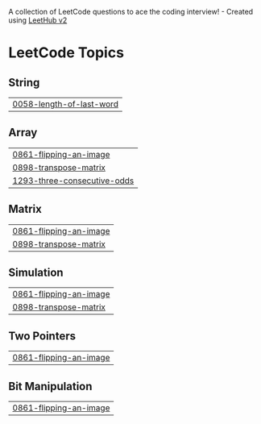 A collection of LeetCode questions to ace the coding interview! - Created using [LeetHub v2](https://github.com/arunbhardwaj/LeetHub-2.0)
<!---LeetCode Topics Start-->
# LeetCode Topics
## String
|  |
| ------- |
| [0058-length-of-last-word](https://github.com/bhoyarjagruti07/Java/tree/master/0058-length-of-last-word) |
## Array
|  |
| ------- |
| [0861-flipping-an-image](https://github.com/bhoyarjagruti07/Java/tree/master/0861-flipping-an-image) |
| [0898-transpose-matrix](https://github.com/bhoyarjagruti07/Java/tree/master/0898-transpose-matrix) |
| [1293-three-consecutive-odds](https://github.com/bhoyarjagruti07/Java/tree/master/1293-three-consecutive-odds) |
## Matrix
|  |
| ------- |
| [0861-flipping-an-image](https://github.com/bhoyarjagruti07/Java/tree/master/0861-flipping-an-image) |
| [0898-transpose-matrix](https://github.com/bhoyarjagruti07/Java/tree/master/0898-transpose-matrix) |
## Simulation
|  |
| ------- |
| [0861-flipping-an-image](https://github.com/bhoyarjagruti07/Java/tree/master/0861-flipping-an-image) |
| [0898-transpose-matrix](https://github.com/bhoyarjagruti07/Java/tree/master/0898-transpose-matrix) |
## Two Pointers
|  |
| ------- |
| [0861-flipping-an-image](https://github.com/bhoyarjagruti07/Java/tree/master/0861-flipping-an-image) |
## Bit Manipulation
|  |
| ------- |
| [0861-flipping-an-image](https://github.com/bhoyarjagruti07/Java/tree/master/0861-flipping-an-image) |
<!---LeetCode Topics End-->
